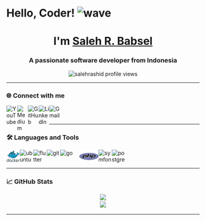 # Hello, Coder! <img src="https://media.giphy.com/media/hvRJCLFzcasrR4ia7z/giphy.gif" width="28" alt="wave">

<h1 align="center">I'm <a href="https://www.linkedin.com/in/salehbabsel/">Saleh R. Babsel</a></h1>    
<h3 align="center">A passionate software developer from Indonesia</h3>

<p align="center">
  <img src="https://komarev.com/ghpvc/?username=salehrashid&label=Profile%20views&color=0e75b6&style=flat" alt="salehrashid profile views"/>
</p>

---

### 🌐 Connect with me

[<img align="left" alt="YouTube" width="28px" src="https://firebasestorage.googleapis.com/v0/b/web-johannesmilke.appspot.com/o/other%2Fsocial%2Fyoutube.png?alt=media" />][youtube]
[<img align="left" alt="Medium" width="28px" src="https://firebasestorage.googleapis.com/v0/b/web-johannesmilke.appspot.com/o/other%2Fsocial%2Fmedium.png?alt=media" />][medium]
[<img align="left" alt="GitHub" width="28px" src="https://firebasestorage.googleapis.com/v0/b/web-johannesmilke.appspot.com/o/other%2Fsocial%2Fgithub.png?alt=media" />][github]
[<img align="left" alt="LinkedIn" width="28px" src="https://firebasestorage.googleapis.com/v0/b/web-johannesmilke.appspot.com/o/other%2Fsocial%2Flinkedin.png?alt=media" />][linkedin]
[<img align="left" alt="Gmail" width="28px" src="https://www.vectorlogo.zone/logos/gmail/gmail-icon.svg" />][gmail]

<br/><br/>

---

### 🛠️ Languages and Tools

[<img align="left" src="https://raw.githubusercontent.com/devicons/devicon/master/icons/docker/docker-original-wordmark.svg" alt="docker" width="35" height="35"/>][docker]
[<img align="left" src="https://www.vectorlogo.zone/logos/ubuntu/ubuntu-icon.svg" alt="ubuntu" width="35" height="35"/>][ubuntu]
[<img align="left" src="https://www.vectorlogo.zone/logos/flutterio/flutterio-icon.svg" alt="flutter" width="35" height="35"/>][flutter]
[<img align="left" src="https://www.vectorlogo.zone/logos/git-scm/git-scm-icon.svg" alt="git" width="35" height="35"/>][git]
[<img align="left" src="https://www.vectorlogo.zone/logos/golang/golang-official.svg" alt="go" width="50" height="40"/>][go]
[<img align="left" src="https://raw.githubusercontent.com/devicons/devicon/master/icons/php/php-original.svg" alt="php" width="50" height="35"/>][php]
[<img align="left" src="https://www.vectorlogo.zone/logos/symfony/symfony-icon.svg" alt="symfony" width="35" height="35"/>][symfony]
[<img align="left" src="https://www.vectorlogo.zone/logos/postgresql/postgresql-icon.svg" alt="postgresql" width="40" height="35"/>][postgres]

<br/><br/>

---

### 📈 GitHub Stats

<p align="center">
  <a href="https://github.com/salehrashid">
    <img height="192em" src="https://github-readme-stats.vercel.app/api?username=salehrashid&show_icons=true&theme=radical" />
    <br/>
    <img width="520px" src="https://github-readme-streak-stats.herokuapp.com?user=salehrashid&theme=highcontrast&hide_border=true&date_format=M%20j%5B%2C%20Y%5D" />
  </a>
</p>

---

[youtube]: https://www.youtube.com/channel/UChLxnrCBFKSWTF_xI3QlPJA  
[linkedin]: https://www.linkedin.com/in/salehbabsel/  
[github]: https://github.com/salehrashid  
[medium]: https://medium.com/@saleh.rashid.b  
[gmail]: mailto:saleh.rashid.b@gmail.com  

[flutter]: https://flutter.dev/  
[php]: https://www.php.net/  
[git]: https://git-scm.com/  
[ubuntu]: https://ubuntu.com/  
[go]: https://go.dev/  
[symfony]: https://symfony.com/  
[docker]: https://www.docker.com/  
[postgres]: https://www.postgresql.org/
